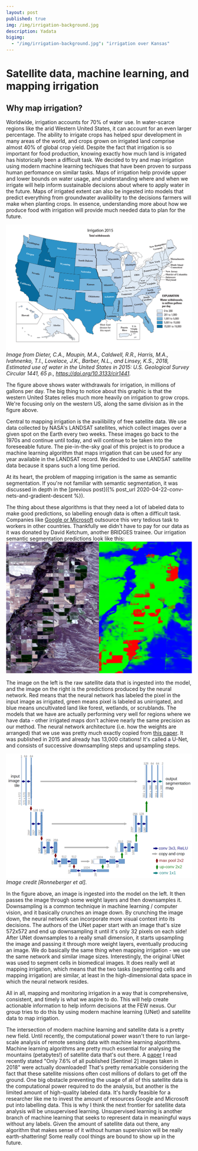 ```yaml
---
layout: post
published: true
img: /img/irrigation-background.jpg
description: Yadata
bigimg:
  - "/img/irrigation-background.jpg": "irrigation over Kansas"
---
```

# Satellite data, machine learning, and mapping irrigation

## Why map irrigation?

Worldwide, irrigation accounts for 70% of water use. In water-scarce regions like the arid Western
United States, it can account for an even larger percentage. The ability to irrigate crops has
helped spur development in many areas of the world, and crops grown on irrigated land comprise
almost 40% of global crop yield. Despite the fact that irrigation is so important for food
production, knowing exactly how much land is irrigated has historically been a difficult task.
We decided to try and map irrigation using modern machine learning techiques that have been proven
to surpass human perfomance on similar tasks. Maps of irrigation help provide upper and lower bounds
on water usage, and understanding where and when we irrigate will help inform sustainable decisions
about where to apply water in the future. Maps of irrigated extent can also be ingested into models
that predict everything from groundwater availibility to the decisions farmers will make when
planting crops. In essence, understanding more about how we produce food with irrigation will
provide much needed data to plan for the future.

![](/assets/img/irrigation.png)
*Image from Dieter, C.A., Maupin, M.A., Caldwell, R.R., Harris, M.A., Ivahnenko, T.I., Lovelace, J.K., Barber, N.L., and Linsey, K.S., 2018, Estimated use of water in the United States in 2015: U.S. Geological Survey Circular 1441, 65 p., https://doi.org/10.3133/cir1441.*

The figure above shows water withdrawals for irrigation, in millions of gallons per day. The big
thing to notice about this graphic is that the western United States relies much more heavily on
irrigation to grow crops. We're focusing only on the western US, along the same division as in the
figure above.


Central to mapping irrigation is the availibility of free satellite data. We use data collected by
NASA's LANDSAT satellites, which collect images over a given spot on the Earth every two weeks.
These images go back to the 1970s and continue until today, and will continue to be taken into the
foreseeable future. The pie-in-the-sky goal of this project is to produce a machine learning
algorithm that maps irrigation that can be used for any year available in the LANDSAT record.
We decided to use LANDSAT satellite data because it spans such a long time period. 

At its heart, the problem of mapping irrigation is the same as semantic segmentation. If you're not
familiar with semantic segmentation, it was discussed in depth in the [previous post]({% post_url 2020-04-22-conv-nets-and-gradient-descent %}).

The thing about these algorithms is that they need a lot of labeled data to make good predictions,
so labelling enough data is often a difficult task. Companies like [Google or
Microsoft](https://www.forbes.com/sites/korihale/2019/05/28/google-microsoft-banking-on-africas-ai-labeling-workforce/#42b36bd541c4)
outsource this very tedious task to workers in other countries. Thankfully we didn't have to pay for
our data as it was donated by David Ketchum, another BRIDGES trainee. 
Our irrigation semantic segmentation predictions look like this:
![](/assets/img/satellite-vs-predictions.png)

The image on the left is the raw satellite data that is ingested into the model, and the image on
the right is the predictions produced by the neural network. Red means that the neural network has
labeled the pixel in the input image as irrigated, green means pixel is labeled as unirrigated, and
blue means uncultivated land like forest, wetlands, or scrublands. The models that we have are
actually performing very well for regions where we have data - other irrigated maps don't achieve
nearly the same precision as our method. The neural network architecture (i.e. how the weights are
arranged) that we use was pretty much exactly copied from [this
paper](https://arxiv.org/pdf/1505.04597.pdf). It was published in 2015 and already has 13,000
citations! It's called a U-Net, and consists of successive downsampling steps and upsampling steps.

![](/assets/img/u-net-architecture.png)
*Image credit [Ronneberger et al].*

In the figure above, an image is ingested into the model on the left. It then passes the image
through some weight layers and then downsamples it. Downsampling is a common technique in
machine learning / computer vision, and it basically crunches an image down. By crunching the image
down, the neural network can incorporate more visual context into its decisions. The authors of the
UNet paper start with an image that's size 572x572 and end up downsampling it until it's only 32
pixels on each side! After UNet downsamples to a really small dimension, it starts upsampling the
image and passing it through more weight layers, eventually producing an image.  We do basically the
same thing when mapping irrigation - we use the same network and similar image sizes. Interestingly,
the original UNet was used to segment cells in biomedical images. It does really well at mapping
irrigation, which means that the two tasks (segmenting cells and mapping irrigation) are similar, at
least in the high-dimensional data space in which the neural network resides.

All in all, mapping and monitoring irrigation in a way that is comprehensive, consistent, and
timely is what we aspire to do. This will help create actionable information to help inform
decisions at the FEW nexus. Our group tries to do this by using modern machine learning (UNet) and
satellite data to map irrigation.

The intersection of modern machine learning and satellite data is a pretty new field. Until
recently, the computational power wasn't there to run large-scale analysis of remote sensing
data with machine learning algorithms. Machine learning algorithms are pretty much essential for
analysing the mountains (petabytes!) of satellite data that's out there. A
[paper](https://arxiv.org/pdf/1910.10536.pdf) I read recently stated "Only 7.6% of all published
[Sentinel 2] images taken in 2018" were actually downloaded! That's pretty remarkable considering
the fact that these satellite missions often cost millions of dollars to get off the ground. One big
obstacle preventing the usage of all of this satellite data is the computational power required to
do the analysis, but another is the limited amount of high-quality labeled data. It's hardly
feasible for a researcher like me to invest the amount of resources Google and Microsoft put into
labelling data. This is why I think the next frontier for satellite data analysis will be
unsupervised learning. Unsupervised learning is another branch of machine learning that seeks to
represent data in meaningful ways without any labels. Given the amount of satellite data out there,
any algorithm that makes sense of it without human supervision will be really earth-shattering! Some
really cool things are bound to show up in the future.
